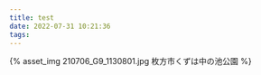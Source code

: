 ```yaml
---
title: test
date: 2022-07-31 10:21:36
tags:
---
```


{% asset_img 210706_G9_1130801.jpg 枚方市くずは中の池公園 %}